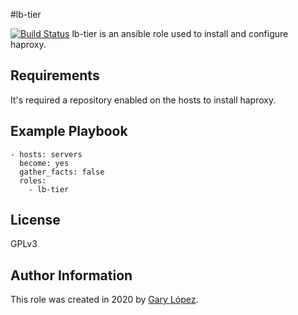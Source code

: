 #lb-tier

[![Build Status](https://travis-ci.org/joemccann/dillinger.svg?branch=master)](https://travis-ci.org/joemccann/dillinger)
lb-tier is an ansible role used to install and configure haproxy.

Requirements
------------
It's required a repository enabled on the hosts to install haproxy.

Example Playbook
----------------
    - hosts: servers
	  become: yes
	  gather_facts: false
      roles:
        - lb-tier

License
-------
GPLv3

Author Information
------------------
This role was created in 2020 by [Gary López](https://github.com/gglm92 "Gary López").
